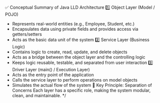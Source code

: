  ✅ Conceptual Summary of Java LLD Architecture
1️⃣ Object Layer (Model / POJO)
- Represents real-world entities (e.g., Employee, Student, etc.)
- Encapsulates data using private fields and provides access via getters/setters
- Acts as the basic data unit of the system
2️⃣ Service Layer (Business Logic)
- Contains logic to create, read, update, and delete objects
- Acts as a bridge between the object layer and the controlling logic
- Keeps logic reusable, testable, and separated from user interaction
3️⃣ Driver Layer (main() / Execution Layer)
- Acts as the entry point of the application
- Calls the service layer to perform operations on model objects
- Simulates the actual flow of the system
🧠 Key Principle: Separation of Concerns
Each layer has a specific role, making the system modular, clean, and maintainable.
*/

